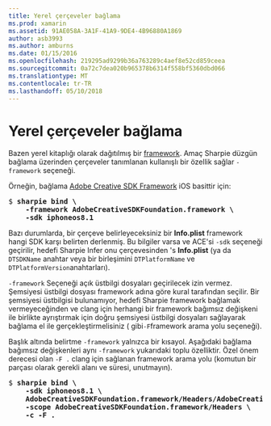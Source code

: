 ```yaml
---
title: Yerel çerçeveler bağlama
ms.prod: xamarin
ms.assetid: 91AE058A-3A1F-41A9-9DE4-4B96880A1869
author: asb3993
ms.author: amburns
ms.date: 01/15/2016
ms.openlocfilehash: 219295ad9299b36a763289c4aef8e52cd859ceea
ms.sourcegitcommit: 0a72c7dea020b965378b6314f558bf5360dbd066
ms.translationtype: MT
ms.contentlocale: tr-TR
ms.lasthandoff: 05/10/2018
---
```

# <a name="binding-native-frameworks"></a>Yerel çerçeveler bağlama

Bazen yerel kitaplığı olarak dağıtılmış bir [framework](https://developer.apple.com/library/mac/documentation/MacOSX/Conceptual/BPFrameworks/Concepts/WhatAreFrameworks.html). Amaç Sharpie düzgün bağlama üzerinden çerçeveler tanımlanan kullanışlı bir özellik sağlar `-framework` seçeneği.

Örneğin, bağlama [Adobe Creative SDK Framework](https://creativesdk.adobe.com/downloads.html) iOS basittir için:

<pre>$ <b>sharpie bind \
    -framework AdobeCreativeSDKFoundation.framework \
    -sdk iphoneos8.1</b></pre>

Bazı durumlarda, bir çerçeve belirleyeceksiniz bir **Info.plist** framework hangi SDK karşı belirten derlenmiş. Bu bilgiler varsa ve ACE'si `-sdk` seçeneği geçirilir, hedefi Sharpie Infer onu çerçevesinden 's **Info.plist** (ya da `DTSDKName` anahtar veya bir birleşimini `DTPlatformName` ve `DTPlatformVersion`anahtarları).

`-framework` Seçeneği açık üstbilgi dosyaları geçirilecek izin vermez. Şemsiyesi üstbilgi dosyası framework adına göre kural tarafından seçilir. Bir şemsiyesi üstbilgisi bulunamıyor, hedefi Sharpie framework bağlamak vermeyeceğinden ve clang için herhangi bir framework bağımsız değişkeni ile birlikte ayrıştırmak için doğru şemsiyesi üstbilgi dosyaları sağlayarak bağlama el ile gerçekleştirmelisiniz ( gibi`-F`framework arama yolu seçeneği).

Başlık altında belirtme `-framework` yalnızca bir kısayol. Aşağıdaki bağlama bağımsız değişkenleri aynı `-framework` yukarıdaki toplu özelliktir.
Özel önem derecesi olan `-F .` clang için sağlanan framework arama yolu (komutun bir parçası olarak gerekli alanı ve süresi, unutmayın).

<pre>$ <b>sharpie bind \
    -sdk iphoneos8.1 \
    AdobeCreativeSDKFoundation.framework/Headers/AdobeCreativeSDKFoundation.h \
    -scope AdobeCreativeSDKFoundation.framework/Headers \
    -c -F .</b></pre>

